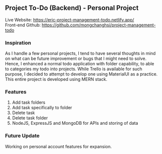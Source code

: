## Project To-Do (Backend) - Personal Project
Live Website: https://eric-project-management-todo.netlify.app/ <br/>
Front-end Github: https://github.com/mongchanghsi/project-management-todo

### Inspiration
As I handle a few personal projects, I tend to have several thoughts in mind on what can be future improvement or bugs that I might need to solve. Hence, I enhanced a normal todo application with folder capability, to able to categories my todo into projects. While Trello is available for such purpose, I decided to attempt to develop one using MaterialUI as a practice. This entire project is developed using MERN stack.

### Features
1. Add task folders
2. Add task specifically to folder
3. Delete task
4. Delete task folder
5. NodeJS, ExpressJS and MongoDB for APIs and storing of data

### Future Update
Working on personal account features for expansion.
